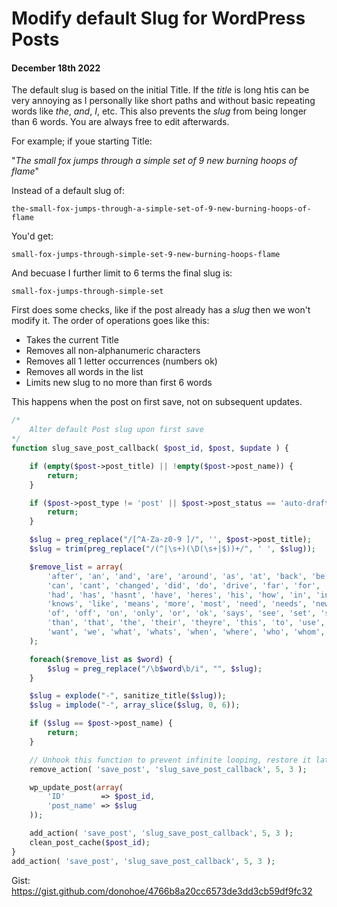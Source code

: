# Modify default Slug for WordPress Posts 
#### December 18th 2022

The default slug is based on the initial Title. If the _title_ is long htis can be very annoying as I personally like short paths and without basic repeating words like _the_, _and_, _I_, etc. This also prevents the _slug_ from being longer than 6 words. You are always free to edit afterwards.

For example; if youe starting Title:

"_The small fox jumps through a simple set of 9 new burning hoops of flame_"

Instead of a default slug of:

`the-small-fox-jumps-through-a-simple-set-of-9-new-burning-hoops-of-flame`

You'd get: 

`small-fox-jumps-through-simple-set-9-new-burning-hoops-flame`

And becuase I further limit to 6 terms the final slug is:

`small-fox-jumps-through-simple-set`

First does some checks, like if the post already has a _slug_ then we won't modify it. The order of operations goes like this:

- Takes the current Title
- Removes all non-alphanumeric characters
- Removes all 1 letter occurrences (numbers ok)
- Removes all words in the list
- Limits new slug to no more than first 6 words

This happens when the post on first save, not on subsequent updates.

```php
/*
	Alter default Post slug upon first save
*/
function slug_save_post_callback( $post_id, $post, $update ) {

	if (empty($post->post_title) || !empty($post->post_name)) {
		return;
	}

	if ($post->post_type != 'post' || $post->post_status == 'auto-draft') {
		return;
	}

	$slug = preg_replace("/[^A-Za-z0-9 ]/", '', $post->post_title);
	$slug = trim(preg_replace("/(^|\s+)(\D(\s+|$))+/", ' ', $slug));

	$remove_list = array(
		'after', 'an', 'and', 'are', 'around', 'as', 'at', 'back', 'be', 'behind', 'being', 'big', 'biggest', 'but', 'by', 
		'can', 'cant', 'changed', 'did', 'do', 'drive', 'far', 'for', 'from', 'get', 'going', 'got', 'grab', 'great', 
		'had', 'has', 'hasnt', 'have', 'heres', 'his', 'how', 'in', 'into', 'is', 'its', 'just', 
		'knows', 'like', 'means', 'more', 'most', 'need', 'needs', 'new', 'not', 
		'of', 'off', 'on', 'only', 'or', 'ok', 'says', 'see', 'set', 'stay', 'still', 'story', 
		'than', 'that', 'the', 'their', 'theyre', 'this', 'to', 'use', 'used', 'using', 
		'want', 'we', 'what', 'whats', 'when', 'where', 'who', 'whom', 'why', 'will', 'with', 'wont', 'you'
	);

	foreach($remove_list as $word) {
		$slug = preg_replace("/\b$word\b/i", "", $slug);
	}

	$slug = explode("-", sanitize_title($slug));
	$slug = implode("-", array_slice($slug, 0, 6));

	if ($slug == $post->post_name) {
		return;
	}

	// Unhook this function to prevent infinite looping, restore it later
	remove_action( 'save_post', 'slug_save_post_callback', 5, 3 );

	wp_update_post(array(
		'ID'        => $post_id,
		'post_name' => $slug
	));

	add_action( 'save_post', 'slug_save_post_callback', 5, 3 );
	clean_post_cache($post_id);
}
add_action( 'save_post', 'slug_save_post_callback', 5, 3 );
```
Gist: https://gist.github.com/donohoe/4766b8a20cc6573de3dd3cb59df9fc32
